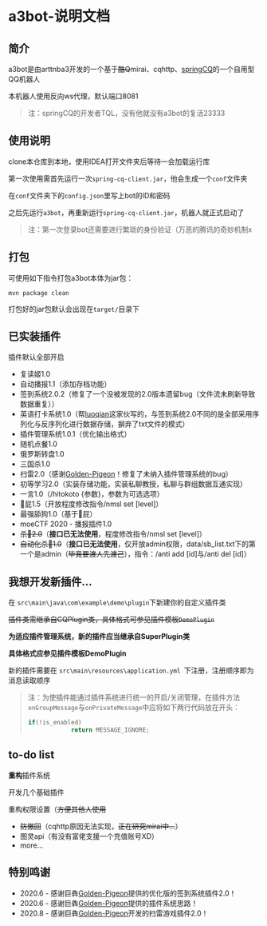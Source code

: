 # a3bot-说明文档
## 简介
a3bot是由arttnba3开发的一个基于~~酷Q~~mirai、cqhttp、[springCQ](https://github.com/lz1998/Spring-CQ)的一个自用型QQ机器人

本机器人使用反向ws代理，默认端口8081

> 注：springCQ的开发者TQL，没有他就没有a3bot的复活23333

## 使用说明
 clone本仓库到本地，使用IDEA打开文件夹后等待一会加载运行库

第一次使用需首先运行一次```spring-cq-client.jar```，他会生成一个```conf```文件夹

在```conf```文件夹下的```config.json```里写上bot的ID和密码

之后先运行```a3bot```，再重新运行```spring-cq-client.jar```，机器人就正式启动了

> 注：第一次登录bot还需要进行繁琐的身份验证（万恶的腾讯的奇妙机制x

## 打包
可使用如下指令打包a3bot本体为jar包：

```mvn package clean```

打包好的jar包默认会出现在```target/```目录下

## 已实装插件
插件默认全部开启

- 复读姬1.0
- 自动播报1.1（添加存档功能）
- 签到系统2.0.2（修复了一个没被发现的2.0版本遗留bug（文件流未刷新导致数据重复））
- 英语打卡系统1.0（帮[luoqian](https://github.com/luoq1an)这家伙写的，与签到系统2.0不同的是全部采用序列化与反序列化进行数据存储，摒弃了txt文件的模式）
- 插件管理系统1.0.1（优化输出格式）
- 随机点餐1.0
- 俄罗斯转盘1.0
- 三国杀1.0
- 扫雷2.0（感谢[Golden-Pigeon](https://github.com/Golden-Pigeon)！修复了未纳入插件管理系统的bug）
- 初等学习2.0（实装存储功能，实装私聊教授，私聊与群组数据互通实现）
- 一言1.0（/hitokoto {参数}，参数为可选选项）
- 🌈屁1.5（开放程度修改指令/nmsl set [level]）
- 最强舔狗1.0（基于🌈屁）
- moeCTF 2020 - 播报插件1.0
- ~~杀🐎2.0~~（**接口已无法使用**，程度修改指令/nmsl set [level]）
- ~~自动化杀🐎1.0~~（**接口已无法使用**，仅开放admin权限，data/sb_list.txt下的第一个是admin（~~毕竟要渡人先渡己~~），指令：/anti add [id]与/anti del [id]）

## 我想开发新插件...

在 ```src\main\java\com\example\demo\plugin```下新建你的自定义插件类

~~插件类需继承自CQPlugin类，具体格式可参见插件模板```DemoPlugin```~~

**为适应插件管理系统，新的插件应当继承自SuperPlugin类**

**具体格式应参见插件模板DemoPlugin**

新的插件需要在 ```src\main\resources\application.yml ```下注册，注册顺序即为消息读取顺序

> 注：为使插件能通过插件系统进行统一的开启/关闭管理，在插件方法```onGroupMessage```与```onPrivateMessage```中应将如下两行代码放在开头：
>
> ```java
> if(!is_enabled)
>             return MESSAGE_IGNORE;
> ```
>
> 

## to-do list
**重构**插件系统

开发几个基础插件

重构权限设置（~~方便其他人使用~~

- ~~防撤回~~（cqhttp原因无法实现，~~正在研究mirai中...~~）
- 图灵api（有没有富佬支援一个充值账号XD）
- more...

## 特别鸣谢

- 2020.6 - 感谢巨犇[Golden-Pigeon](https://github.com/Golden-Pigeon)提供的优化版的签到系统插件2.0！
- 2020.6 - 感谢巨犇[Golden-Pigeon](https://github.com/Golden-Pigeon)提供的插件系统思路！
- 2020.8 - 感谢巨犇[Golden-Pigeon](https://github.com/Golden-Pigeon)开发的扫雷游戏插件2.0！